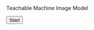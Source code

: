 <html lang="en">

<head>

  <meta charset="UTF-8">

  <meta name="viewport" content="width=device-width, initial-scale=1.0">

  <title>Teachable Machine Image Model</title>

  <script src="https://cdn.jsdelivr.net/npm/@tensorflow/tfjs@latest/dist/tf.min.js"></script>

  <script src="https://cdn.jsdelivr.net/npm/@teachablemachine/image@latest/dist/teachablemachine-image.min.js"></script>

</head>

<body>

  <div>Teachable Machine Image Model</div>

  <button type="button" onclick="init()">Start</button>

  <div id="webcam-container"></div>

  <div id="label-container"></div>

  <script type="text/javascript">

    // the link to your model provided by Teachable Machine export panel

    const modelURL = "https://raw.githubusercontent.com/your-username/your-repo/master/my_model/model.json";

    const metadataURL = "https://raw.githubusercontent.com/your-username/your-repo/master/my_model/metadata.json";

    let model, webcam, labelContainer, maxPredictions;

    async function init() {

      // load the model and metadata

      model = await tmImage.load(modelURL, metadataURL);

      maxPredictions = model.getTotalClasses();

      // Convenience function to setup a webcam

      const flip = true; // whether to flip the webcam

      webcam = new tmImage.Webcam(200, 200, flip); // width, height, flip

      await webcam.setup(); // request access to the webcam

      await webcam.play();

      window.requestAnimationFrame(loop);

      // append elements to the DOM

      document.getElementById("webcam-container").appendChild(webcam.canvas);

      labelContainer = document.getElementById("label-container");

      for (let i = 0; i < maxPredictions; i++) { // and class labels

        labelContainer.appendChild(document.createElement("div"));

      }

    }

    async function loop() {

      webcam.update(); // update the webcam frame

      await predict();

      window.requestAnimationFrame(loop);

    }

    // run the webcam image through the image model

    async function predict() {

      // predict can take in an image, video, or canvas html element

      const prediction = await model.predict(webcam.canvas);

      for (let i = 0; i < maxPredictions; i++) {

        const classPrediction =

          prediction[i].className + ": " + prediction[i].probability.toFixed(2);

        labelContainer.childNodes[i].innerHTML = classPrediction;

      }

    }

  </script>

</body>

</html>
